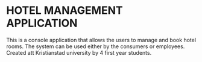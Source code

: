 # **HOTEL MANAGEMENT APPLICATION**


This is a console application that allows the users to manage and book hotel rooms.
The system can be used either by the consumers or employees.
Created att Kristianstad university by 4 first year students.
